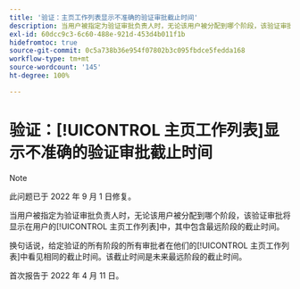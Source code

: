 ```yaml
---
title: '验证：主页工作列表显示不准确的验证审批截止时间'
description: 当用户被指定为验证审批负责人时，无论该用户被分配到哪个阶段，该验证审批将显示在用户的“主页工作列表”中，其中包含最远阶段的截止时间。
exl-id: 60dcc9c3-6c60-488e-921d-453d4b011f1b
hidefromtoc: true
source-git-commit: 0c5a738b36e954f07802b3c095fbdce5fedda168
workflow-type: tm+mt
source-wordcount: '145'
ht-degree: 100%

---
```


# 验证：[!UICONTROL 主页工作列表]显示不准确的验证审批截止时间

>[!NOTE]
>
>此问题已于 2022 年 9 月 1 日修复。

当用户被指定为验证审批负责人时，无论该用户被分配到哪个阶段，该验证审批将显示在用户的[!UICONTROL 主页工作列表]中，其中包含最远阶段的截止时间。

换句话说，给定验证的所有阶段的所有审批者在他们的[!UICONTROL 主页工作列表]中看见相同的截止时间。该截止时间是未来最远阶段的截止时间。

首次报告于 2022 年 4 月 11 日。
